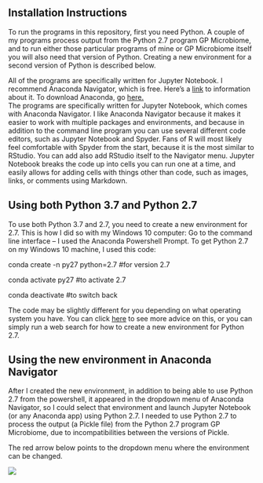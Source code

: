 ## Installation Instructions
To run the programs in this repository, first you need Python. A couple of my programs process output from the Python 2.7 program GP Microbiome, and to run either those particular programs of mine or GP Microbiome itself you will also need that version of Python. Creating a new environment for a second version of Python is described below.

All of the programs are specifically written for Jupyter Notebook. I recommend Anaconda Navigator, which is free. Here’s a [link](https://docs.anaconda.com/anaconda/navigator) to information about it. To download Anaconda, go [here.](https://www.anaconda.com/distribution)  
The programs are specifically written for Jupyter Notebook, which comes with Anaconda Navigator. I like Anaconda Navigator because it makes it easier to work with multiple packages and environments, and because in addition to the command line program you can use several different code editors, such as Jupyter Notebook and Spyder. Fans of R will most likely feel comfortable with Spyder from the start, because it is the most similar to RStudio. You can add also add RStudio itself to the Navigator menu. Jupyter Notebook breaks the code up into cells you can run one at a time, and easily allows for adding cells with things other than code, such as images, links, or comments using Markdown.

## Using both Python 3.7 and Python 2.7
To use both Python 3.7 and 2.7, you need to create a new environment for 2.7.
This is how I did so with my Windows 10 computer: 
Go to the command line interface – I used the Anaconda Powershell Prompt. 
To get Python 2.7 on my Windows 10 machine, I used this code:

conda create -n py27 python=2.7  #for version 2.7

conda activate py27 #to activate 2.7

conda deactivate #to switch back

The code may be slightly different for you depending on what operating system you have. You can click [here](https://stackoverflow.com/search?q=conda+activate+py27) to see more advice on this, or you can simply run a web search for how to create a new environment for Python 2.7. 

## Using the new environment in Anaconda Navigator
After I created the new environment, in addition to being able to use Python 2.7 from the powershell, it appeared in the dropdown menu of Anaconda Navigator, so I could select that environment and launch Jupyter Notebook (or any Anaconda app) using Python 2.7. I needed to use Python 2.7 to process the output (a Pickle file) from the Python 2.7 program GP Microbiome, due to incompatibilities between the versions of Pickle. 

The red arrow below points to the dropdown menu where the environment can be changed.

<img src='https://imgur.com/shU91ax.png' style:height='300ppx'>
